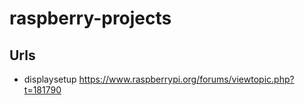 # raspberry-projects

## Urls

* displaysetup <https://www.raspberrypi.org/forums/viewtopic.php?t=181790>
